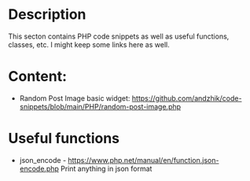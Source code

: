 # Description

This secton contains PHP code snippets as well as useful functions, classes, etc. I might keep some links here as well. 

# Content:
- Random Post Image basic widget: https://github.com/andzhik/code-snippets/blob/main/PHP/random-post-image.php

# Useful functions
- json_encode - https://www.php.net/manual/en/function.json-encode.php
Print anything in json format
